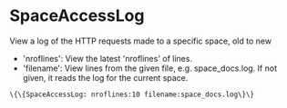 SpaceAccessLog
==============

View a log of the HTTP requests made to a specific space, old to new

-   'nroflines': View the latest 'nroflines' of lines.
-   'filename': View lines from the given file, e.g. space\_docs.log. If
    not given, it reads the log for the current space.

~~~~ {.sourceCode .python}
\{\{SpaceAccessLog: nroflines:10 filename:space_docs.log\}\}
~~~~
